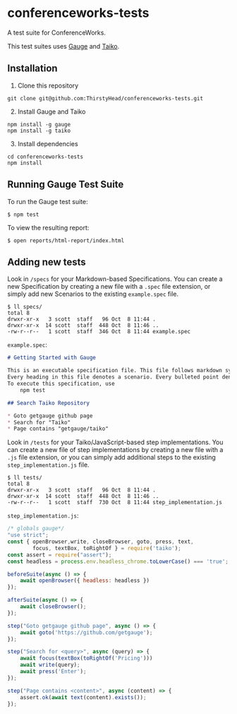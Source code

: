 # conferenceworks-tests

A test suite for ConferenceWorks.

This test suites uses [Gauge](https://gauge.org) and [Taiko](https://taiko.gauge.org).

## Installation

1. Clone this repository

```shell
git clone git@github.com:ThirstyHead/conferenceworks-tests.git
```

2. Install Gauge and Taiko

```shell
npm install -g gauge
npm install -g taiko
```

3. Install dependencies

```shell
cd conferenceworks-tests
npm install
```

## Running Gauge Test Suite

To run the Gauge test suite:

```shell
$ npm test
```

To view the resulting report:

```shell
$ open reports/html-report/index.html
```

## Adding new tests

Look in `/specs` for your Markdown-based Specifications. You can create a new Specification by creating a new file with a `.spec` file extension, or simply add new Scenarios to the existing `example.spec` file. 

```shell
$ ll specs/
total 8
drwxr-xr-x   3 scott  staff   96 Oct  8 11:44 .
drwxr-xr-x  14 scott  staff  448 Oct  8 11:46 ..
-rw-r--r--   1 scott  staff  346 Oct  8 11:44 example.spec
```

`example.spec`:

```markdown
# Getting Started with Gauge

This is an executable specification file. This file follows markdown syntax. 
Every heading in this file denotes a scenario. Every bulleted point denotes a step.
To execute this specification, use
	npm test

## Search Taiko Repository

* Goto getgauge github page
* Search for "Taiko"
* Page contains "getgauge/taiko"
```



Look in `/tests` for your Taiko/JavaScript-based step implementations. You can create a new file of step implementations by creating a new file with a `.js` file extension, or you can simply add additional steps to the existing `step_implementation.js` file.  

```shell
$ ll tests/
total 8
drwxr-xr-x   3 scott  staff   96 Oct  8 11:44 .
drwxr-xr-x  14 scott  staff  448 Oct  8 11:46 ..
-rw-r--r--   1 scott  staff  730 Oct  8 11:44 step_implementation.js
```

`step_implementation.js`:

```javascript
/* globals gauge*/
"use strict";
const { openBrowser,write, closeBrowser, goto, press, text, 
        focus, textBox, toRightOf } = require('taiko');
const assert = require("assert");
const headless = process.env.headless_chrome.toLowerCase() === 'true';

beforeSuite(async () => {
    await openBrowser({ headless: headless })
});

afterSuite(async () => {
    await closeBrowser();
});

step("Goto getgauge github page", async () => {
    await goto('https://github.com/getgauge');
});

step("Search for <query>", async (query) => {
    await focus(textBox(toRightOf('Pricing')))
    await write(query);
    await press('Enter');
});

step("Page contains <content>", async (content) => {
    assert.ok(await text(content).exists());
});

```
